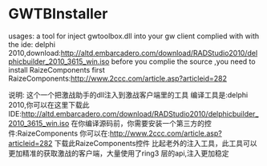 # GWTBInstaller

usages:
a tool for  inject gwtoolbox.dll into your gw client
complied with with the ide: delphi 2010,download:http://altd.embarcadero.com/download/RADStudio2010/delphicbuilder_2010_3615_win.iso
before you complie the source ,you need to install RaizeComponents first 
RaizeComponents:http://www.2ccc.com/article.asp?articleid=282


说明:
这个一个把激战助手的dll注入到激战客户端里的工具
编译工具是:delphi 2010,你可以在这里下载此IDE:http://altd.embarcadero.com/download/RADStudio2010/delphicbuilder_2010_3615_win.iso
在你编译源码前，你需要安装一个第三方的控件:RaizeComponents
你可以在:http://www.2ccc.com/article.asp?articleid=282 下载此RaizeComponents控件
比起老外的注入工具，此工具可以更加精准的获取激战的客户端，大量使用了ring3 层的api,注入更加稳定


